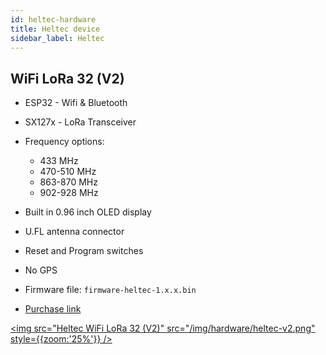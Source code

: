 ```yaml
---
id: heltec-hardware
title: Heltec device
sidebar_label: Heltec
---
```


## WiFi LoRa 32 (V2)

* ESP32 - Wifi & Bluetooth
* SX127x - LoRa Transceiver
* Frequency options:
    * 433 MHz
    * 470-510 MHz
    * 863-870 MHz
    * 902-928 MHz
* Built in 0.96 inch OLED display
* U.FL antenna connector
* Reset and Program switches
* No GPS


* Firmware file: `firmware-heltec-1.x.x.bin`
* [Purchase link](https://heltec.org/project/wifi-lora-32/)

[<img src="Heltec WiFi LoRa 32 (V2)" src="/img/hardware/heltec-v2.png" style={{zoom:'25%'}} />](/img/hardware/heltec-v2.png)

